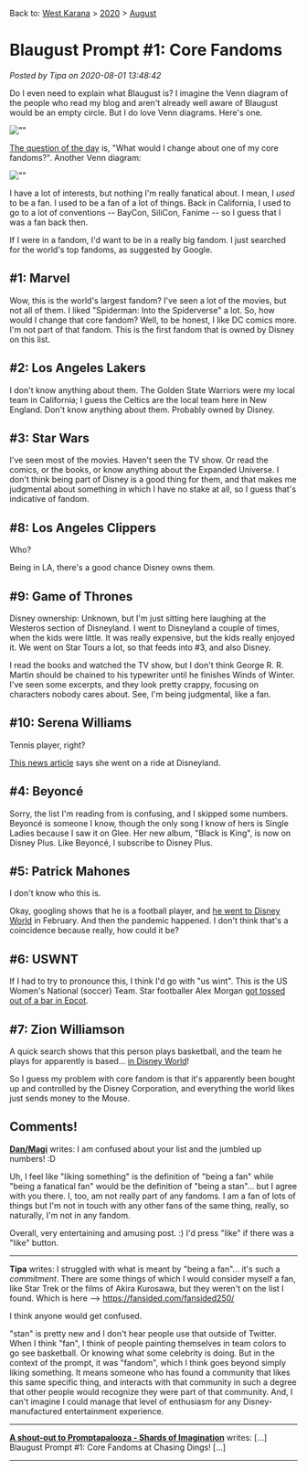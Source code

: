 Back to: [West Karana](/posts/westkarana.md) > [2020](/posts/2020/westkarana.md) > [August](./westkarana.md)
# Blaugust Prompt #1: Core Fandoms

*Posted by Tipa on 2020-08-01 13:48:42*


Do I even need to explain what Blaugust is? I imagine the Venn diagram of the people who read my blog and aren't already well aware of Blaugust would be an empty circle. But I do love Venn diagrams. Here's one.



![\"\"](\"https://chasingdings.com/wp-content/uploads/2020/08/path3783.png\")

[The question of the day](\"https://aggronaut.com/2020/07/31/changing-a-fandom/\") is, \"What would I change about one of my core fandoms?\". Another Venn diagram:



![\"\"](\"https://chasingdings.com/wp-content/uploads/2020/08/fandom-2.png\")

I have a lot of interests, but nothing I'm really fanatical about. I mean, I *used* to be a fan. I used to be a fan of a lot of things. Back in California, I used to go to a lot of conventions -- BayCon, SiliCon, Fanime -- so I guess that I was a fan back then.



If I were in a fandom, I'd want to be in a really big fandom. I just searched for the world's top fandoms, as suggested by Google.



#1: Marvel
----------



Wow, this is the world's largest fandom? I've seen a lot of the movies, but not all of them. I liked \"Spiderman: Into the Spiderverse\" a lot. So, how would I change that core fandom? Well, to be honest, I like DC comics more. I'm not part of that fandom. This is the first fandom that is owned by Disney on this list.



#2: Los Angeles Lakers
----------------------



I don't know anything about them. The Golden State Warriors were my local team in California; I guess the Celtics are the local team here in New England. Don't know anything about them. Probably owned by Disney.



#3: Star Wars
-------------



I've seen most of the movies. Haven't seen the TV show. Or read the comics, or the books, or know anything about the Expanded Universe. I don't think being part of Disney is a good thing for them, and that makes me judgmental about something in which I have no stake at all, so I guess that's indicative of fandom.



#8: Los Angeles Clippers
------------------------



Who?



Being in LA, there's a good chance Disney owns them.



#9: Game of Thrones
-------------------



Disney ownership: Unknown, but I'm just sitting here laughing at the Westeros section of Disneyland. I went to Disneyland a couple of times, when the kids were little. It was really expensive, but the kids really enjoyed it. We went on Star Tours a lot, so that feeds into #3, and also Disney.



I read the books and watched the TV show, but I don't think George R. R. Martin should be chained to his typewriter until he finishes Winds of Winter. I've seen some excerpts, and they look pretty crappy, focusing on characters nobody cares about. See, I'm being judgmental, like a fan.



#10: Serena Williams
--------------------



Tennis player, right?



[This news article](\"https://disneyparks.disney.go.com/blog/2019/09/tennis-star-serena-williams-joins-the-resistance-at-star-wars-galaxys-edge-at-walt-disney-world-resort/\") says she went on a ride at Disneyland.



#4: Beyoncé
-----------



Sorry, the list I'm reading from is confusing, and I skipped some numbers. Beyoncé is someone I know, though the only song I know of hers is Single Ladies because I saw it on Glee. Her new album, \"Black is King\", is now on Disney Plus. Like Beyoncé, I subscribe to Disney Plus.



#5: Patrick Mahones
-------------------



I don't know who this is. 



Okay, googling shows that he is a football player, and [he went to Disney World](\"https://disneyparks.disney.go.com/blog/2020/02/video-super-bowl-liv-celebration-at-walt-disney-world-resort/#:~:text=February%203%2C%202020-,Super%20Bowl%20LIV%20MVP%20Patrick%20Mahomes%20Spends%20a,at%20Walt%20Disney%20World%20Resort&text=Mahomes%20was%20the%20star%20of,route%20or%20watching%20from%20home.\") in February. And then the pandemic happened. I don't think that's a coincidence because really, how could it be?



#6: USWNT
---------



If I had to try to pronounce this, I think I'd go with \"us wint\". This is the US Women's National (soccer) Team. Star footballer Alex Morgan [got tossed out of a bar in Epcot](\"https://www.si.com/soccer/2017/10/03/orlando-city-sc-alex-morgan-kicked-out-disney-world\").



#7: Zion Williamson
-------------------



A quick search shows that this person plays basketball, and the team he plays for apparently is based... [in Disney World](\"https://www.nba.com/article/2020/07/17/disney-world-diary-day-3\")!



So I guess my problem with core fandom is that it's apparently been bought up and controlled by the Disney Corporation, and everything the world likes just sends money to the Mouse.



## Comments!

**[Dan/Magi](https://indiecator.home.blog/)** writes: I am confused about your list and the jumbled up numbers! :D 

Uh, I feel like \"liking something\" is the definition of \"being a fan\" while \"being a fanatical fan\" would be the definition of \"being a stan\"... but I agree with you there. I, too, am not really part of any fandoms. I am a fan of lots of things but I'm not in touch with any other fans of the same thing, really, so naturally, I'm not in any fandom. 

Overall, very entertaining and amusing post. :) I'd press \"like\" if there was a \"like\" button.

---

**Tipa** writes: I struggled with what is meant by \"being a fan\"... it's such a *commitment*. There are some things of which I would consider myself a fan, like Star Trek or the films of Akira Kurosawa, but they weren't on the list I found. Which is here --> https://fansided.com/fansided250/

I think anyone would get confused.

\"stan\" is pretty new and I don't hear people use that outside of Twitter. When I think \"fan\", I think of people painting themselves in team colors to go see basketball. Or knowing what some celebrity is doing. But in the context of the prompt, it was \"fandom\", which I think goes beyond simply liking something. It means someone who has found a community that likes this same specific thing, and interacts with that community in such a degree that other people would recognize they were part of that community. And, I can't imagine I could manage that level of enthusiasm for any Disney-manufactured entertainment experience.

---

**[A shout-out to Promptapalooza - Shards of Imagination](https://shardsofimagination.com/content/a-shout-out-to-promptapalooza/)** writes: […] Blaugust Prompt #1: Core Fandoms at Chasing Dings! […]

---

